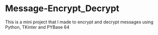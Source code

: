 # Message-Encrypt_Decrypt
This is a mini project that I made to encrypt and decrypt messages using Python, TKinter and PYBase 64
